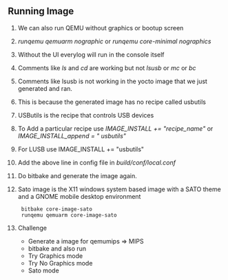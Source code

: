 ## Running Image

1. We can also run QEMU without graphics or bootup screen

1. *runqemu qemuarm nographic* or *runqemu core-minimal nographics*

1. Without the UI everylog will run in the console itself

1. Comments like *ls* and *cd* are working but not *lsusb* or *mc* or *bc*

1. Comments like lsusb is not working in the yocto image that we just generated and ran. 

1. This is because the generated image has no recipe called usbutils

1. USButils is the recipe that controls USB devices

1. To Add a particular recipe use 
*IMAGE_INSTALL += "recipe_name"* or *IMAGE_INSTALL_append = " usbutils"*

1. For LUSB use IMAGE_INSTALL += "usbutils"

1. Add the above line in config file in *build/conf/local.conf*

1. Do bitbake and generate the image again.

1. Sato image is the X11 windows system based image with a SATO theme and a GNOME mobile desktop environment 

        bitbake core-image-sato
        runqemu qemuarm core-image-sato

1. Challenge

    - Generate a image for qemumips => MIPS
    - bitbake and also run
    - Try Graphics mode
    - Try No Graphics mode
    - Sato mode